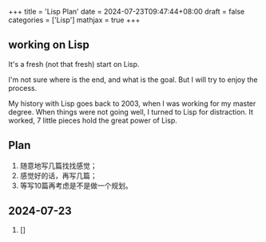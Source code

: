 +++
title = 'Lisp Plan'
date = 2024-07-23T09:47:44+08:00
draft = false
categories = ['Lisp']
mathjax = true
+++


## working on Lisp

It's a fresh (not that fresh) start on Lisp.

I'm not sure where is the end, and what is the goal. But I will try to enjoy the process.

My history with Lisp goes back to 2003, when I was working for my master degree. 
When things were not going well, I turned to Lisp for distraction.
It worked, 7 little pieces hold the great power of Lisp.


## Plan

1. 随意地写几篇找找感觉；
2. 感觉好的话，再写几篇；
3. 等写10篇再考虑是不是做一个规划。

## 2024-07-23

1. []